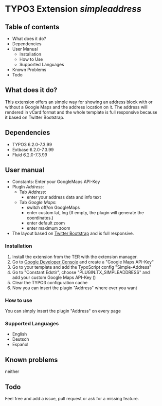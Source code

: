 # TYPO3 Extension *simpleaddress*

## Table of contents
- What does it do?
- Dependencies
- User Manual
  - Installation
  - How to Use
  - Supported Languages
- Known Problems
- Todo

## What does it do?
This extension offers an simple way for showing an address block with or without a Google Maps and the address location on it. The address will rendered in vCard format and the whole template is full responsive because it based on Twitter Bootstrap. 

## Dependencies
- TYPO3 6.2.0-7.3.99  
- Extbase 6.2.0-7.3.99  
- Fluid 6.2.0-7.3.99  

## User manual

- Constants: Enter your GoogleMaps API-Key
- PlugIn *Address*:
  - Tab *Address*:
    - enter your address data and info text
  - Tab *Google Maps*: 
    - switch off/on GoogleMaps
    - enter custom lat, lng (If empty, the plugin will generate the coordinates.)
    - enter default zoom
    - enter maximum zoom
- The layout based on [Twitter Bootstrap](http://getbootstrap.com) and is full responsive.

### Installation
1. Install the extension from the TER with the extension manager.
2. Go to [Google Developer Console](https://console.developers.google.com) and create a "Google Maps API-Key"
3. Go to your template and add the TypoScript config "Simple-Address"
4. Go to "Constant Edotir", choose "PLUGIN.TX_SIMPLEADDRESS" and add your custom Google Maps API-Key ()
5. Clear the TYPO3 configuration cache
6. Now you can insert the plugin "Address" where ever you want

### How to use
You can simply insert the plugin "Address" on every page

### Supported Languages
- English
- Deutsch
- Español

## Known problems
neither

## Todo
Feel free and add a issue, pull request or ask for a missing feature.
